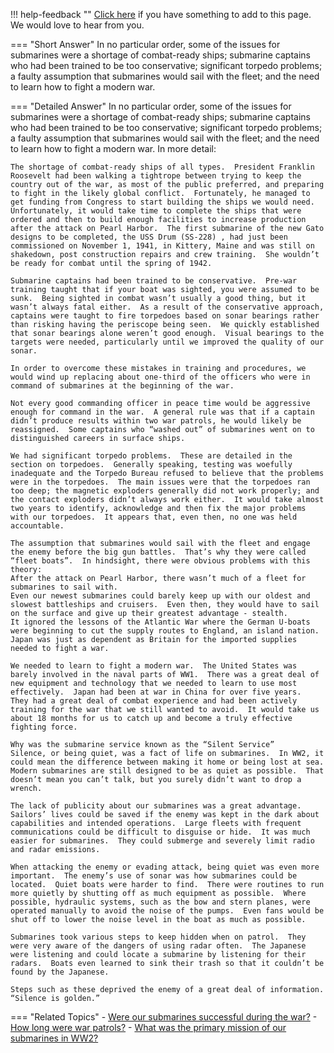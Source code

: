 !!! help-feedback ""
    [Click here](https://other.example.com/feedback) if you have something to add to this page. We would love to hear from you.

=== "Short Answer"
    In no particular order, some of the issues for submarines were a shortage of combat-ready ships; submarine captains who had been trained to be too conservative; significant torpedo problems; a faulty assumption that submarines would sail with the fleet; and the need to learn how to fight a modern war.

=== "Detailed Answer"
    In no particular order, some of the issues for submarines were a shortage of combat-ready ships; submarine captains who had been trained to be too conservative; significant torpedo problems; a faulty assumption that submarines would sail with the fleet; and the need to learn how to fight a modern war.  In more detail:
    
    The shortage of combat-ready ships of all types.  President Franklin Roosevelt had been walking a tightrope between trying to keep the country out of the war, as most of the public preferred, and preparing to fight in the likely global conflict.  Fortunately, he managed to get funding from Congress to start building the ships we would need.  Unfortunately, it would take time to complete the ships that were ordered and then to build enough facilities to increase production after the attack on Pearl Harbor.  The first submarine of the new Gato designs to be completed, the USS Drum (SS-228) , had just been commissioned on November 1, 1941, in Kittery, Maine and was still on shakedown, post construction repairs and crew training.  She wouldn’t be ready for combat until the spring of 1942.
    
    Submarine captains had been trained to be conservative.  Pre-war training taught that if your boat was sighted, you were assumed to be sunk.  Being sighted in combat wasn’t usually a good thing, but it wasn’t always fatal either.  As a result of the conservative approach, captains were taught to fire torpedoes based on sonar bearings rather than risking having the periscope being seen.  We quickly established that sonar bearings alone weren’t good enough.  Visual bearings to the targets were needed, particularly until we improved the quality of our sonar.
    
    In order to overcome these mistakes in training and procedures, we would wind up replacing about one-third of the officers who were in command of submarines at the beginning of the war.
    
    Not every good commanding officer in peace time would be aggressive enough for command in the war.  A general rule was that if a captain didn’t produce results within two war patrols, he would likely be reassigned.  Some captains who “washed out” of submarines went on to distinguished careers in surface ships.
    
    We had significant torpedo problems.  These are detailed in the section on torpedoes.  Generally speaking, testing was woefully inadequate and the Torpedo Bureau refused to believe that the problems were in the torpedoes.  The main issues were that the torpedoes ran too deep; the magnetic exploders generally did not work properly; and the contact exploders didn’t always work either.  It would take almost two years to identify, acknowledge and then fix the major problems with our torpedoes.  It appears that, even then, no one was held accountable.
    
    The assumption that submarines would sail with the fleet and engage the enemy before the big gun battles.  That’s why they were called “fleet boats”.  In hindsight, there were obvious problems with this theory:
    After the attack on Pearl Harbor, there wasn’t much of a fleet for submarines to sail with.
    Even our newest submarines could barely keep up with our oldest and slowest battleships and cruisers.  Even then, they would have to sail on the surface and give up their greatest advantage - stealth.
    It ignored the lessons of the Atlantic War where the German U-boats were beginning to cut the supply routes to England, an island nation.  Japan was just as dependent as Britain for the imported supplies needed to fight a war.
    
    We needed to learn to fight a modern war.  The United States was barely involved in the naval parts of WW1.  There was a great deal of new equipment and technology that we needed to learn to use most effectively.  Japan had been at war in China for over five years.  They had a great deal of combat experience and had been actively training for the war that we still wanted to avoid.  It would take us about 18 months for us to catch up and become a truly effective fighting force.
    
    Why was the submarine service known as the “Silent Service”
    Silence, or being quiet, was a fact of life on submarines.  In WW2, it could mean the difference between making it home or being lost at sea.  Modern submarines are still designed to be as quiet as possible.  That doesn’t mean you can’t talk, but you surely didn’t want to drop a wrench.
    
    The lack of publicity about our submarines was a great advantage.  Sailors’ lives could be saved if the enemy was kept in the dark about capabilities and intended operations.  Large fleets with frequent communications could be difficult to disguise or hide.  It was much easier for submarines.  They could submerge and severely limit radio and radar emissions.
    
    When attacking the enemy or evading attack, being quiet was even more important.  The enemy’s use of sonar was how submarines could be located.  Quiet boats were harder to find.  There were routines to run more quietly by shutting off as much equipment as possible.  Where possible, hydraulic systems, such as the bow and stern planes, were operated manually to avoid the noise of the pumps.  Even fans would be shut off to lower the noise level in the boat as much as possible.
    
    Submarines took various steps to keep hidden when on patrol.  They were very aware of the dangers of using radar often.  The Japanese were listening and could locate a submarine by listening for their radars.  Boats even learned to sink their trash so that it couldn’t be found by the Japanese.
    
    Steps such as these deprived the enemy of a great deal of information.  “Silence is golden.”

=== "Related Topics"
    - [Were our submarines successful during the war?](./were-our-submarines-successful-during-the-war.md)
    - [How long were war patrols?](./how-long-were-war-patrols.md)
    - [What was the primary mission of our submarines in WW2?](./what-was-the-primary-mission-of-our-submarines-in-ww2.md)
